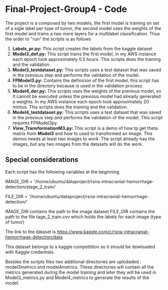 # Final-Project-Group4 - Code

The project is a composed by two models, the first model is training on set of a sigle label per type of tumor, the second model uses the weights of the first model and trains a two more layers for a multilabel classification. Thus the order to "run" the scripts is as follows

1. **Labels_pr.py:** This script creates the labels from the kaggle dataset
2. **Model3_def.py:** This script trains the first model, in my AWS instance each epoch took approximately 0.5 hours. This scripts does the training and the validation.
3. **Model3_testdataset.py:** This scripts uses a test dataset that was saved in the previous step and performs the validation of the model.
4. **FPModel3.py:** Contains the definicion of the first model, this script has to be in the directory because is used in the validation process.
5. **Model4_der.py:** This scripts uses the weights of the previous model, so It cannot be executed unless the previous model had already generated a weights. In my AWS instance each epoch took approximately 20 mintus. This scripts does the training and the validation.
6. **Model4_testdataset.py:** This scripts uses a test dataset that was saved in the previous step and performs the validation of the model. This script requires FPModel3py.
7. **View_TransformationM3.py:** This script is a demo of how tp get theta matrix from **Model3** and how to used to transformed an image. This demos needs at least two images to work. The script already has the images, but any two images from the datasets will do the work.

## Special considerations

Each script has the following variables at the beginning 

IMAGE_DIR = '/home/ubuntu/dataproject/rsna-intracranial-hemorrhage-detection/stage_2_train/'

FILE_DIR = '/home/ubuntu/dataproject/rsna-intracranial-hemorrhage-detection/'

IMAGE_DIR contains the path to the image dataset
FILE_DIR contains the path to the file tage_2_train.csv  which holds the labels for each image (type of tumor)

The link to the dataset is 
https://www.kaggle.com/c/rsna-intracranial-hemorrhage-detection/data

This dataset belongs to a kaggle competititon so it should be dowloaded with Kaggle credentials.

Besides the scripts files two additional directories are uplodaded : model3metrics and model4metrics. These directories will contain all the metrics generated during the model training and leter they will be used in Model3_metrics.py and Model4_metrics to generate the results of the model.



